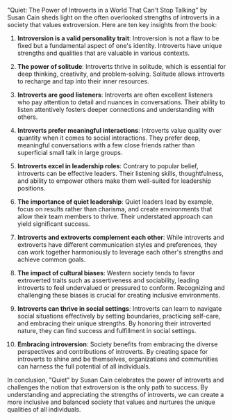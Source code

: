 "Quiet: The Power of Introverts in a World That Can't Stop Talking" by Susan Cain sheds light on the often overlooked strengths of introverts in a society that values extroversion. Here are ten key insights from the book:

1. **Introversion is a valid personality trait**: Introversion is not a flaw to be fixed but a fundamental aspect of one's identity. Introverts have unique strengths and qualities that are valuable in various contexts.

2. **The power of solitude**: Introverts thrive in solitude, which is essential for deep thinking, creativity, and problem-solving. Solitude allows introverts to recharge and tap into their inner resources.

3. **Introverts are good listeners**: Introverts are often excellent listeners who pay attention to detail and nuances in conversations. Their ability to listen attentively fosters deeper connections and understanding with others.

4. **Introverts prefer meaningful interactions**: Introverts value quality over quantity when it comes to social interactions. They prefer deep, meaningful conversations with a few close friends rather than superficial small talk in large groups.

5. **Introverts excel in leadership roles**: Contrary to popular belief, introverts can be effective leaders. Their listening skills, thoughtfulness, and ability to empower others make them well-suited for leadership positions.

6. **The importance of quiet leadership**: Quiet leaders lead by example, focus on results rather than charisma, and create environments that allow their team members to thrive. Their understated approach can yield significant success.

7. **Introverts and extroverts complement each other**: While introverts and extroverts have different communication styles and preferences, they can work together harmoniously to leverage each other's strengths and achieve common goals.

8. **The impact of cultural biases**: Western society tends to favor extroverted traits such as assertiveness and sociability, leading introverts to feel undervalued or pressured to conform. Recognizing and challenging these biases is crucial for creating inclusive environments.

9. **Introverts can thrive in social settings**: Introverts can learn to navigate social situations effectively by setting boundaries, practicing self-care, and embracing their unique strengths. By honoring their introverted nature, they can find success and fulfillment in social settings.

10. **Embracing introversion**: Society benefits from embracing the diverse perspectives and contributions of introverts. By creating space for introverts to shine and be themselves, organizations and communities can harness the full potential of all individuals.

In conclusion, "Quiet" by Susan Cain celebrates the power of introverts and challenges the notion that extroversion is the only path to success. By understanding and appreciating the strengths of introverts, we can create a more inclusive and balanced society that values and nurtures the unique qualities of all individuals.
